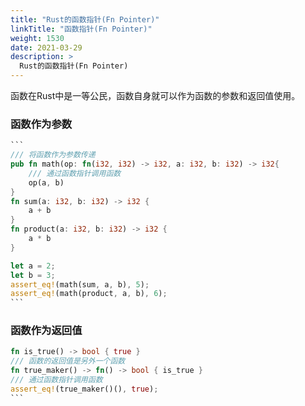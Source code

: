 ```yaml
---
title: "Rust的函数指针(Fn Pointer)"
linkTitle: "函数指针(Fn Pointer)"
weight: 1530
date: 2021-03-29
description: >
  Rust的函数指针(Fn Pointer)
---
```


函数在Rust中是一等公民，函数自身就可以作为函数的参数和返回值使用。

### 函数作为参数

```rust
​```
/// 将函数作为参数传递
pub fn math(op: fn(i32, i32) -> i32, a: i32, b: i32) -> i32{
    /// 通过函数指针调用函数
    op(a, b)
}
fn sum(a: i32, b: i32) -> i32 {
    a + b
}
fn product(a: i32, b: i32) -> i32 {
    a * b
}

let a = 2;
let b = 3;
assert_eq!(math(sum, a, b), 5);
assert_eq!(math(product, a, b), 6);
​```
```

### 函数作为返回值

```rust
fn is_true() -> bool { true }
/// 函数的返回值是另外一个函数
fn true_maker() -> fn() -> bool { is_true }
/// 通过函数指针调用函数
assert_eq!(true_maker()(), true);
​```
```

